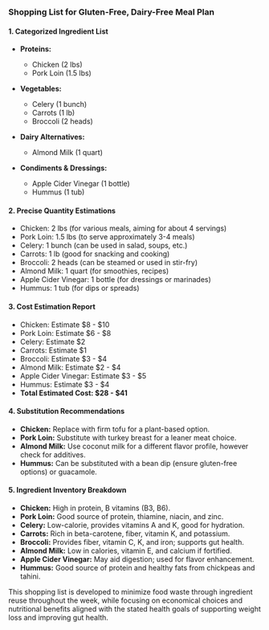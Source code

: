 ### **Shopping List for Gluten-Free, Dairy-Free Meal Plan**

#### **1. Categorized Ingredient List**
- **Proteins:**
  - Chicken (2 lbs)
  - Pork Loin (1.5 lbs)
  
- **Vegetables:**
  - Celery (1 bunch)
  - Carrots (1 lb)
  - Broccoli (2 heads)

- **Dairy Alternatives:**
  - Almond Milk (1 quart)

- **Condiments & Dressings:**
  - Apple Cider Vinegar (1 bottle)
  - Hummus (1 tub)

#### **2. Precise Quantity Estimations**
- Chicken: 2 lbs (for various meals, aiming for about 4 servings)
- Pork Loin: 1.5 lbs (to serve approximately 3-4 meals)
- Celery: 1 bunch (can be used in salad, soups, etc.)
- Carrots: 1 lb (good for snacking and cooking)
- Broccoli: 2 heads (can be steamed or used in stir-fry)
- Almond Milk: 1 quart (for smoothies, recipes)
- Apple Cider Vinegar: 1 bottle (for dressings or marinades)
- Hummus: 1 tub (for dips or spreads)

#### **3. Cost Estimation Report**
- Chicken: Estimate $8 - $10
- Pork Loin: Estimate $6 - $8
- Celery: Estimate $2
- Carrots: Estimate $1
- Broccoli: Estimate $3 - $4
- Almond Milk: Estimate $2 - $4
- Apple Cider Vinegar: Estimate $3 - $5
- Hummus: Estimate $3 - $4
- **Total Estimated Cost: $28 - $41**

#### **4. Substitution Recommendations**
- **Chicken:** Replace with firm tofu for a plant-based option.
- **Pork Loin:** Substitute with turkey breast for a leaner meat choice.
- **Almond Milk:** Use coconut milk for a different flavor profile, however check for additives.
- **Hummus:** Can be substituted with a bean dip (ensure gluten-free options) or guacamole.

#### **5. Ingredient Inventory Breakdown**
- **Chicken:** High in protein, B vitamins (B3, B6).
- **Pork Loin:** Good source of protein, thiamine, niacin, and zinc.
- **Celery:** Low-calorie, provides vitamins A and K, good for hydration.
- **Carrots:** Rich in beta-carotene, fiber, vitamin K, and potassium.
- **Broccoli:** Provides fiber, vitamin C, K, and iron; supports gut health.
- **Almond Milk:** Low in calories, vitamin E, and calcium if fortified.
- **Apple Cider Vinegar:** May aid digestion; used for flavor enhancement.
- **Hummus:** Good source of protein and healthy fats from chickpeas and tahini.

This shopping list is developed to minimize food waste through ingredient reuse throughout the week, while focusing on economical choices and nutritional benefits aligned with the stated health goals of supporting weight loss and improving gut health.